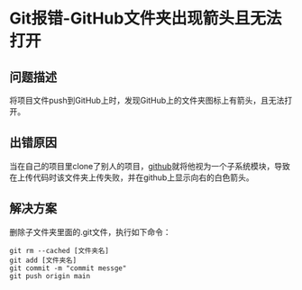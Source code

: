 # Git报错-GitHub文件夹出现箭头且无法打开


## 问题描述

将项目文件push到GitHub上时，发现GitHub上的文件夹图标上有箭头，且无法打开。

## 出错原因

当在自己的项目里clone了别人的项目，[github](https://so.csdn.net/so/search?q=github&spm=1001.2101.3001.7020)就将他视为一个子系统模块，导致在上传代码时该文件夹上传失败，并在github上显示向右的白色箭头。

## 解决方案

删除子文件夹里面的.git文件，执行如下命令：

```shell
git rm --cached [文件夹名]
git add [文件夹名]
git commit -m "commit messge"
git push origin main
```




